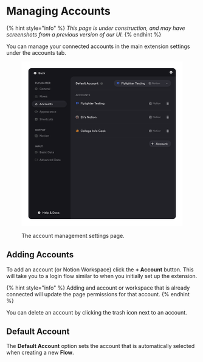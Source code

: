 # Managing Accounts

{% hint style="info" %}
_This page is under construction, and may have screenshots from a previous version of our UI._
{% endhint %}

You can manage your connected accounts in the main extension settings under the accounts tab.

<figure><img src="../.gitbook/assets/Frame 74.png" alt=""><figcaption><p>The account management settings page.</p></figcaption></figure>

## Adding Accounts

To add an account (or Notion Workspace) click the **+ Account** button. This will take you to a login flow similar to when you initially set up the extension.

{% hint style="info" %}
Adding and account or workspace that is already connected will update the page permissions for that account.
{% endhint %}

You can delete an account by clicking the trash icon next to an account.

## Default Account

The **Default Account** option sets the account that is automatically selected when creating a new **Flow**.
